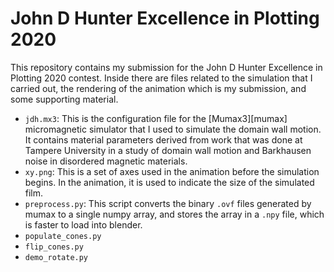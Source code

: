 # John D Hunter Excellence in Plotting 2020

This repository contains my submission for the John D Hunter Excellence in
Plotting 2020 contest. Inside there are files related to the simulation that
I carried out, the rendering of the animation which is my submission, and
some supporting material.

* `jdh.mx3`: This is the configuration file for the [Mumax3][mumax]
  micromagnetic simulator that I used to simulate the domain wall motion. It
  contains material parameters derived from work that was done at Tampere
  University in a study of domain wall motion and Barkhausen noise in
  disordered magnetic materials.
* `xy.png`: This is a set of axes used in the animation before the simulation
  begins. In the animation, it is used to indicate the size of the simulated
  film.
* `preprocess.py`: This script converts the binary `.ovf` files generated by
  mumax to a single numpy array, and stores the array in a `.npy` file, which
  is faster to load into blender.
* `populate_cones.py`
* `flip_cones.py`
* `demo_rotate.py`
